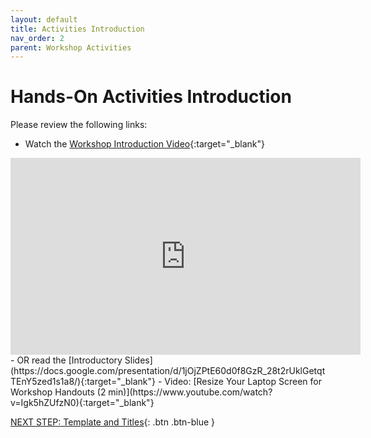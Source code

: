 ```yaml
---
layout: default
title: Activities Introduction
nav_order: 2
parent: Workshop Activities
---
```

# Hands-On Activities Introduction

Please review the following links:

- Watch the [Workshop Introduction Video](https://www.youtube.com/watch?v=-gAkxSlkwvg){:target="_blank"}<br>
<iframe width="560" height="315" src="https://www.youtube.com/embed/-gAkxSlkwvg" title="Infographics" frameborder="0" allow="accelerometer; autoplay; clipboard-write; encrypted-media; gyroscope; picture-in-picture; web-share" allowfullscreen></iframe><br>
    - OR read the [Introductory Slides](https://docs.google.com/presentation/d/1jOjZPtE60d0f8GzR_28t2rUklGetqtTEnY5zed1s1a8/){:target="_blank"} 
- Video: [Resize Your Laptop Screen for Workshop Handouts (2 min)](https://www.youtube.com/watch?v=Igk5hZUfzN0){:target="_blank"}

[NEXT STEP: Template and Titles](1-canva-template-titles.html){: .btn .btn-blue }
